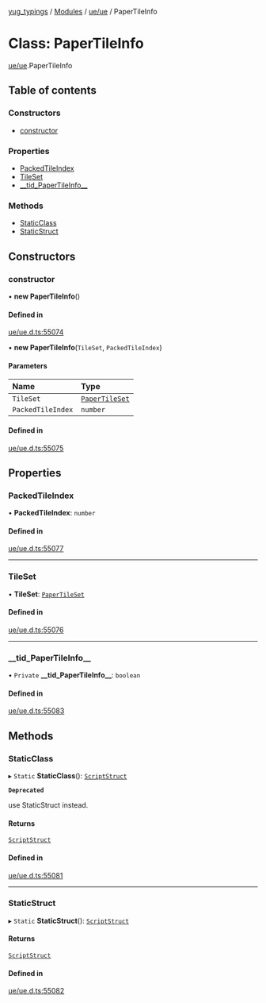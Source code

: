 [yug_typings](../README.md) / [Modules](../modules.md) / [ue/ue](../modules/ue_ue.md) / PaperTileInfo

# Class: PaperTileInfo

[ue/ue](../modules/ue_ue.md).PaperTileInfo

## Table of contents

### Constructors

- [constructor](ue_ue.PaperTileInfo.md#constructor)

### Properties

- [PackedTileIndex](ue_ue.PaperTileInfo.md#packedtileindex)
- [TileSet](ue_ue.PaperTileInfo.md#tileset)
- [\_\_tid\_PaperTileInfo\_\_](ue_ue.PaperTileInfo.md#__tid_papertileinfo__)

### Methods

- [StaticClass](ue_ue.PaperTileInfo.md#staticclass)
- [StaticStruct](ue_ue.PaperTileInfo.md#staticstruct)

## Constructors

### constructor

• **new PaperTileInfo**()

#### Defined in

[ue/ue.d.ts:55074](https://github.com/YugMetaverse/yug_typings/blob/b7d9b19/ue/ue.d.ts#L55074)

• **new PaperTileInfo**(`TileSet`, `PackedTileIndex`)

#### Parameters

| Name | Type |
| :------ | :------ |
| `TileSet` | [`PaperTileSet`](ue_ue.PaperTileSet.md) |
| `PackedTileIndex` | `number` |

#### Defined in

[ue/ue.d.ts:55075](https://github.com/YugMetaverse/yug_typings/blob/b7d9b19/ue/ue.d.ts#L55075)

## Properties

### PackedTileIndex

• **PackedTileIndex**: `number`

#### Defined in

[ue/ue.d.ts:55077](https://github.com/YugMetaverse/yug_typings/blob/b7d9b19/ue/ue.d.ts#L55077)

___

### TileSet

• **TileSet**: [`PaperTileSet`](ue_ue.PaperTileSet.md)

#### Defined in

[ue/ue.d.ts:55076](https://github.com/YugMetaverse/yug_typings/blob/b7d9b19/ue/ue.d.ts#L55076)

___

### \_\_tid\_PaperTileInfo\_\_

• `Private` **\_\_tid\_PaperTileInfo\_\_**: `boolean`

#### Defined in

[ue/ue.d.ts:55083](https://github.com/YugMetaverse/yug_typings/blob/b7d9b19/ue/ue.d.ts#L55083)

## Methods

### StaticClass

▸ `Static` **StaticClass**(): [`ScriptStruct`](ue_ue.ScriptStruct.md)

**`Deprecated`**

use StaticStruct instead.

#### Returns

[`ScriptStruct`](ue_ue.ScriptStruct.md)

#### Defined in

[ue/ue.d.ts:55081](https://github.com/YugMetaverse/yug_typings/blob/b7d9b19/ue/ue.d.ts#L55081)

___

### StaticStruct

▸ `Static` **StaticStruct**(): [`ScriptStruct`](ue_ue.ScriptStruct.md)

#### Returns

[`ScriptStruct`](ue_ue.ScriptStruct.md)

#### Defined in

[ue/ue.d.ts:55082](https://github.com/YugMetaverse/yug_typings/blob/b7d9b19/ue/ue.d.ts#L55082)
